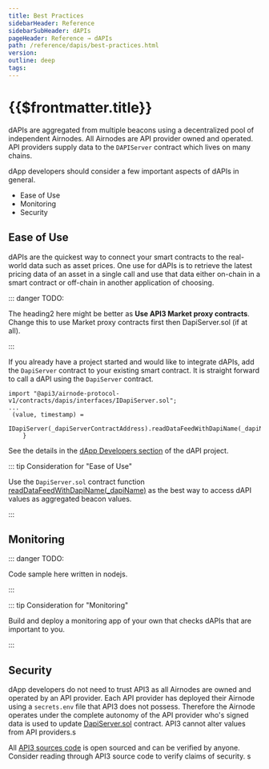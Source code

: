 ```yaml
---
title: Best Practices
sidebarHeader: Reference
sidebarSubHeader: dAPIs
pageHeader: Reference → dAPIs
path: /reference/dapis/best-practices.html
version:
outline: deep
tags:
---
```


<PageHeader/>

<SearchHighlight/>

# {{$frontmatter.title}}

dAPIs are aggregated from multiple beacons using a decentralized pool of
independent Airnodes. All Airnodes are API provider owned and operated. API
providers supply data to the `DAPIServer` contract which lives on many chains.

dApp developers should consider a few important aspects of dAPIs in general.

- Ease of Use
- Monitoring
- Security

## Ease of Use

dAPIs are the quickest way to connect your smart contracts to the real-world
data such as asset prices. One use for dAPIs is to retrieve the latest pricing
data of an asset in a single call and use that data either on-chain in a smart
contract or off-chain in another application of choosing.

::: danger TODO:

The heading2 here might be better as **Use API3 Market proxy contracts**. Change
this to use Market proxy contracts first then DapiServer.sol (if at all).

:::

If you already have a project started and would like to integrate dAPIs, add the
`DapiServer` contract to your existing smart contract. It is straight forward to
call a dAPI using the `DapiServer` contract.

```solidity
import "@api3/airnode-protocol-v1/contracts/dapis/interfaces/IDapiServer.sol";
...
 (value, timestamp) =
            IDapiServer(_dapiServerContractAddress).readDataFeedWithDapiName(_dapiName);
    }
```

See the details in the
[dApp Developers section](/reference/dapis/functions/read-data-feed-with-dapi-name.md)
of the dAPI project.

::: tip Consideration for "Ease of Use"

Use the `DapiServer.sol` contract function
[readDataFeedWithDapiName(\_dapiName)](/reference/dapis/functions/read-data-feed-with-dapi-name.md)
as the best way to access dAPI values as aggregated beacon values.

:::

## Monitoring

::: danger TODO:

Code sample here written in nodejs.

:::

::: tip Consideration for "Monitoring"

Build and deploy a monitoring app of your own that checks dAPIs that are
important to you.

:::

## Security

dApp developers do not need to trust API3 as all Airnodes are owned and operated
by an API provider. Each API provider has deployed their Airnode using a
`secrets.env` file that API3 does not possess. Therefore the Airnode operates
under the complete autonomy of the API provider who's signed data is used to
update
[DapiServer.sol](https://github.com/api3dao/airnode-protocol-v1/blob/main/contracts/dapis/DapiServer.sol)
contract. API3 cannot alter values from API providers.s

All [API3 sources code](https://github.com/orgs/api3dao/repositories?type=all)
is open sourced and can be verified by anyone. Consider reading through API3
source code to verify claims of security. s
